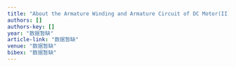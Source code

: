 ```yaml
---
title: "About the Armature Winding and Armature Circuit of DC Motor(II) Armature Main Circuit"
authors: []
authors-key: []
year: "数据暂缺"
article-link: "数据暂缺"
venue: "数据暂缺"
bibex: "数据暂缺"
---
```

